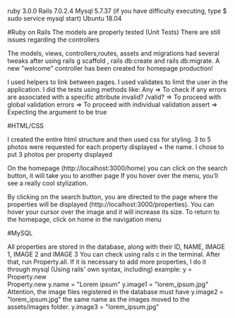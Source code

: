 ruby 3.0.0
Rails 7.0.2.4
Mysql 5.7.37 (if you have difficulty executing, type $ sudo service mysql start)
Ubuntu 18.04

#Ruby on Rails
The models are properly tested (Unit Tests)
There are still issues regarding the controllers

The models, views, controllers,routes, assets and migrations had several tweaks after using rails g scaffold , rails db:create and rails db:migrate.
A new "welcome" controller has been created for homepage production!

I used helpers to link between pages.
I used validates to limit the user in the application.
I did the tests using methods like:
Any => To check if any errors are associated with a specific attribute
invalid? /valid? => To proceed with global validation
errors => To proceed with individual validation
assert => Expecting the argument to be true

#HTML/CSS 

I created the entire html structure and then used css for styling.
3 to 5 photos were requested for each property displayed + the name. I chose to put 3 photos per property displayed

On the homepage (http://localhost:3000/home) you can click on the search button, it will take you to another page
If you hover over the menu, you'll see a really cool stylization.

By clicking on the search button, you are directed to the page where the properties will be displayed (http://localhost:3000/properties).
You can hover your cursor over the image and it will increase its size. 
To return to the homepage, click on home in the navigation menu

#MySQL 

All properties are stored in the database, along with their ID, NAME, IMAGE 1, IMAGE 2 and IMAGE 3
You can check using rails c in the terminal.
After that, run Property.all. 
If it is necessary to add more properties, I do it through mysql (Using rails' own syntax, including)
example: y = Property.new   
        Property.new 
        y.name = "Lorem ipsum"
        y.image1 = "lorem_ipsum.jpg"     Attention, the image files registered in the database must have 
        y.image2 = "lorem_ipsum.jpg"        the same name as the images moved to the assets/images folder.
        y.image3 = "lorem_ipsum.jpg"
